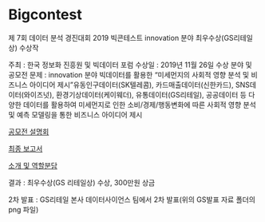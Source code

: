 # Bigcontest
제 7회 데이터 분석 경진대회 2019 빅콘테스트 innovation 분야 최우수상(GS리테일상) 수상작

주최 : 한국 정보화 진흥원 및 빅데이터 포럼
수상일 : 2019년 11월 26일
수상 분야 및 공모전 문제 : innovation 분야
빅데이터를 활용한 “미세먼지의 사회적 영향 분석 및 비즈니스 아이디어 제시”유동인구데이터(SK텔레콤), 카드매출데이터(신한카드), SNS데이터(와이즈넛),
환경기상데이터(케이웨더), 유통데이터(GS리테일), 공공데이터 등 다양한 데이터를 활용하여 미세먼지로 인한 소비/경제/행동변화에 따른 사회적 영향 분석 및 예측 모델링을 통한 비즈니스 아이디어 제시

[공모전 설명회](https://iewha-my.sharepoint.com/:b:/g/personal/192stg11_i_ewha_ac_kr/EZFaT5Cf7vJPsOuLVfUAAN8BxSJIcEaqKLpuBMv1W0PV_w?e=3KFbUM)

[최종 보고서](https://iewha-my.sharepoint.com/:b:/g/personal/192stg11_i_ewha_ac_kr/EU7SxQmfTZVPucWxjNv1ZgcBJT_hqlkId88bXZy4jKJ9yw?e=p7ck39)

[소개 및 역할분담](https://iewha-my.sharepoint.com/:b:/g/personal/192stg11_i_ewha_ac_kr/EdzkTCAYt59KjSroG4PpEdABSK-TKO65k7z_1YTurleR5g?e=kxw2Ha)


결과 : 최우수상(GS 리테일상) 수상, 300만원 상금

2차 발표 : GS리테일 본사 데이터사이언스 팀에서 2차 발표(위의 GS발표 자료 폴더의 png 파일)
